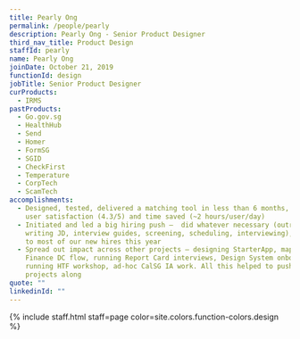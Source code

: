 ```yaml
---
title: Pearly Ong
permalink: /people/pearly
description: Pearly Ong - Senior Product Designer
third_nav_title: Product Design
staffId: pearly
name: Pearly Ong
joinDate: October 21, 2019
functionId: design
jobTitle: Senior Product Designer
curProducts:
  - IRMS
pastProducts:
  - Go.gov.sg
  - HealthHub
  - Send
  - Homer
  - FormSG
  - SGID
  - CheckFirst
  - Temperature
  - CorpTech
  - ScamTech
accomplishments:
  - Designed, tested, delivered a matching tool in less than 6 months, with high
    user satisfaction (4.3/5) and time saved (~2 hours/user/day)
  - Initiated and led a big hiring push –  did whatever necessary (outreach,
    writing JD, interview guides, screening, scheduling, interviewing), leading
    to most of our new hires this year
  - Spread out impact across other projects – designing StarterApp, mapping
    Finance DC flow, running Report Card interviews, Design System onboarding,
    running HTF workshop, ad-hoc CalSG IA work. All this helped to push other
    projects along
quote: ""
linkedinId: ""
---
```


{% include staff.html staff=page color=site.colors.function-colors.design %}
